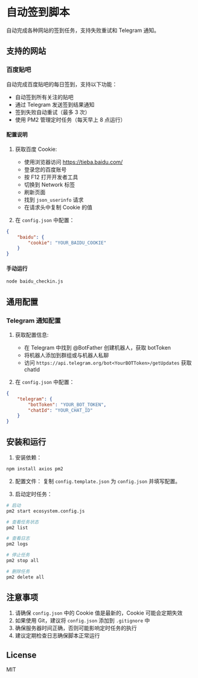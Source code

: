 # 自动签到脚本

自动完成各种网站的签到任务，支持失败重试和 Telegram 通知。

## 支持的网站

### 百度贴吧

自动完成百度贴吧的每日签到，支持以下功能：
- 自动签到所有关注的贴吧
- 通过 Telegram 发送签到结果通知
- 签到失败自动重试（最多 3 次）
- 使用 PM2 管理定时任务（每天早上 8 点运行）

#### 配置说明
1. 获取百度 Cookie:
   - 使用浏览器访问 https://tieba.baidu.com/
   - 登录您的百度账号
   - 按 F12 打开开发者工具
   - 切换到 Network 标签
   - 刷新页面
   - 找到 `json_userinfo` 请求
   - 在请求头中复制 Cookie 的值

2. 在 `config.json` 中配置：
```json
{
    "baidu": {
        "cookie": "YOUR_BAIDU_COOKIE"
    }
}
```

#### 手动运行
```bash
node baidu_checkin.js
```

## 通用配置

### Telegram 通知配置

1. 获取配置信息:
   - 在 Telegram 中找到 @BotFather 创建机器人，获取 botToken
   - 将机器人添加到群组或与机器人私聊
   - 访问 `https://api.telegram.org/bot<YourBOTToken>/getUpdates` 获取 chatId

2. 在 `config.json` 中配置：
```json
{
    "telegram": {
        "botToken": "YOUR_BOT_TOKEN",
        "chatId": "YOUR_CHAT_ID"
    }
}
```

## 安装和运行

1. 安装依赖：
```bash
npm install axios pm2
```

2. 配置文件：
复制 `config.template.json` 为 `config.json` 并填写配置。

3. 启动定时任务：
```bash
# 启动
pm2 start ecosystem.config.js

# 查看任务状态
pm2 list

# 查看日志
pm2 logs

# 停止任务
pm2 stop all

# 删除任务
pm2 delete all
```

## 注意事项

1. 请确保 `config.json` 中的 Cookie 值是最新的，Cookie 可能会定期失效
2. 如果使用 Git，建议将 `config.json` 添加到 `.gitignore` 中
3. 确保服务器时间正确，否则可能影响定时任务的执行
4. 建议定期检查日志确保脚本正常运行

## License

MIT
